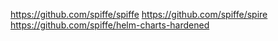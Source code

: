 https://github.com/spiffe/spiffe
https://github.com/spiffe/spire
https://github.com/spiffe/helm-charts-hardened

